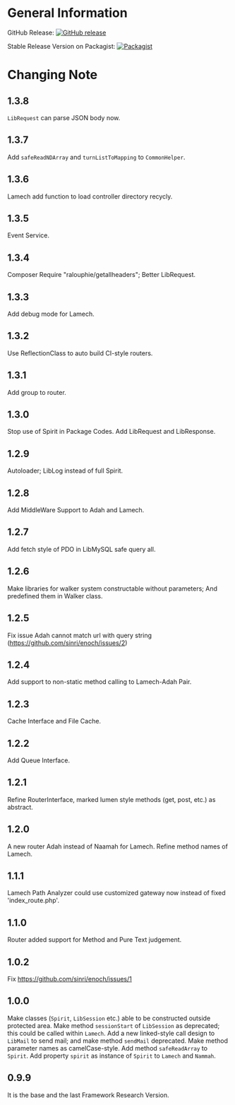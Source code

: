 # General Information

GitHub Release: 
[![GitHub release](https://img.shields.io/github/release/sinri/enoch.svg)](https://github.com/sinri/enoch/releases)

Stable Release Version on Packagist:
[![Packagist](https://img.shields.io/packagist/v/sinri/enoch.svg)](https://packagist.org/packages/sinri/enoch)

# Changing Note

## 1.3.8

`LibRequest` can parse JSON body now.

## 1.3.7

Add `safeReadNDArray` and `turnListToMapping` to `CommonHelper`.

## 1.3.6

Lamech add function to load controller directory recycly.

## 1.3.5 

Event Service.

## 1.3.4

Composer Require "ralouphie/getallheaders";
Better LibRequest.

## 1.3.3

Add debug mode for Lamech.

## 1.3.2

Use ReflectionClass to auto build CI-style routers.

## 1.3.1

Add group to router.

## 1.3.0

Stop use of Spirit in Package Codes.
Add LibRequest and LibResponse.

## 1.2.9

Autoloader;
LibLog instead of full Spirit.

## 1.2.8

Add MiddleWare Support to Adah and Lamech.

## 1.2.7

Add fetch style of PDO in LibMySQL safe query all.

## 1.2.6

Make libraries for walker system constructable without parameters;
And predefined them in Walker class.

## 1.2.5

Fix issue Adah cannot match url with query string (https://github.com/sinri/enoch/issues/2)

## 1.2.4

Add support to non-static method calling to Lamech-Adah Pair. 

## 1.2.3

Cache Interface and File Cache.

## 1.2.2

Add Queue Interface.

## 1.2.1

Refine RouterInterface, marked lumen style methods (get, post, etc.) as abstract.

## 1.2.0

A new router Adah instead of Naamah for Lamech.
Refine method names of Lamech.

## 1.1.1

Lamech Path Analyzer could use customized gateway now instead of fixed 'index_route.php'.

## 1.1.0

Router added support for Method and Pure Text judgement.

## 1.0.2

Fix https://github.com/sinri/enoch/issues/1

## 1.0.0

Make classes (`Spirit`, `LibSession` etc.) able to be constructed outside protected area.
Make method `sessionStart` of `LibSession` as deprecated; this could be called within `Lamech`.
Add a new linked-style call design to `LibMail` to send mail; and make method `sendMail` deprecated.
Make method parameter names as camelCase-style.
Add method `safeReadArray` to `Spirit`.
Add property `spirit` as instance of `Spirit` to `Lamech` and `Nammah`.

## 0.9.9

It is the base and the last Framework Research Version.
